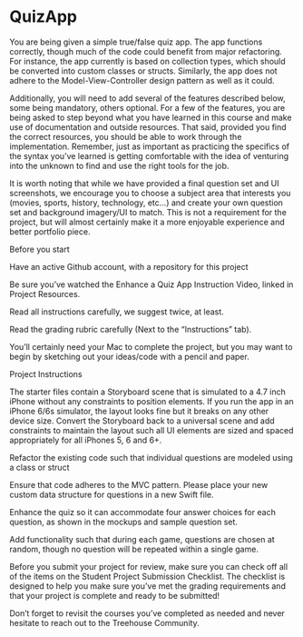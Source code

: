 # QuizApp

You are being given a simple true/false quiz app. The app functions correctly, though much of the code could benefit from major refactoring. For instance, the app currently is based on collection types, which should be converted into custom classes or structs. Similarly, the app does not adhere to the Model-View-Controller design pattern as well as it could.

Additionally, you will need to add several of the features described below, some being mandatory, others optional. For a few of the features, you are being asked to step beyond what you have learned in this course and make use of documentation and outside resources. That said, provided you find the correct resources, you should be able to work through the implementation. Remember, just as important as practicing the specifics of the syntax you’ve learned is getting comfortable with the idea of venturing into the unknown to find and use the right tools for the job.

It is worth noting that while we have provided a final question set and UI screenshots, we encourage you to choose a subject area that interests you (movies, sports, history, technology, etc…) and create your own question set and background imagery/UI to match. This is not a requirement for the project, but will almost certainly make it a more enjoyable experience and better portfolio piece.


Before you start

Have an active Github account, with a repository for this project

Be sure you’ve watched the Enhance a Quiz App Instruction Video, linked in Project Resources.

Read all instructions carefully, we suggest twice, at least.

Read the grading rubric carefully (Next to the “Instructions” tab).

You’ll certainly need your Mac to complete the project, but you may want to begin by sketching out your ideas/code with a pencil and paper.





Project Instructions

The starter files contain a Storyboard scene that is simulated to a 4.7 inch iPhone without any constraints to position elements. If you run the app in an iPhone 6/6s simulator, the layout looks fine but it breaks on any other device size. Convert the Storyboard back to a universal scene and add constraints to maintain the layout such all UI elements are sized and spaced appropriately for all iPhones 5, 6 and 6+.

Refactor the existing code such that individual questions are modeled using a class or struct

Ensure that code adheres to the MVC pattern. Please place your new custom data structure for questions in a new Swift file.

Enhance the quiz so it can accommodate four answer choices for each question, as shown in the mockups and sample question set.

Add functionality such that during each game, questions are chosen at random, though no question will be repeated within a single game.

Before you submit your project for review, make sure you can check off all of the items on the Student Project Submission Checklist. The checklist is designed to help you make sure you’ve met the grading requirements and that your project is complete and ready to be submitted!

Don’t forget to revisit the courses you’ve completed as needed and never hesitate to reach out to the Treehouse Community.

